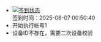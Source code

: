 - [![签到状态](https://github.com/womade/Cloud189-Actions/actions/workflows/main.yml/badge.svg?branch=main)](https://github.com/womade/Cloud189-Actions/actions/workflows/main.yml) <br> 签到时间：2025-08-07 00:50:40
- 开始执行帐号1
- 设备ID不存在，需要二次设备校验
